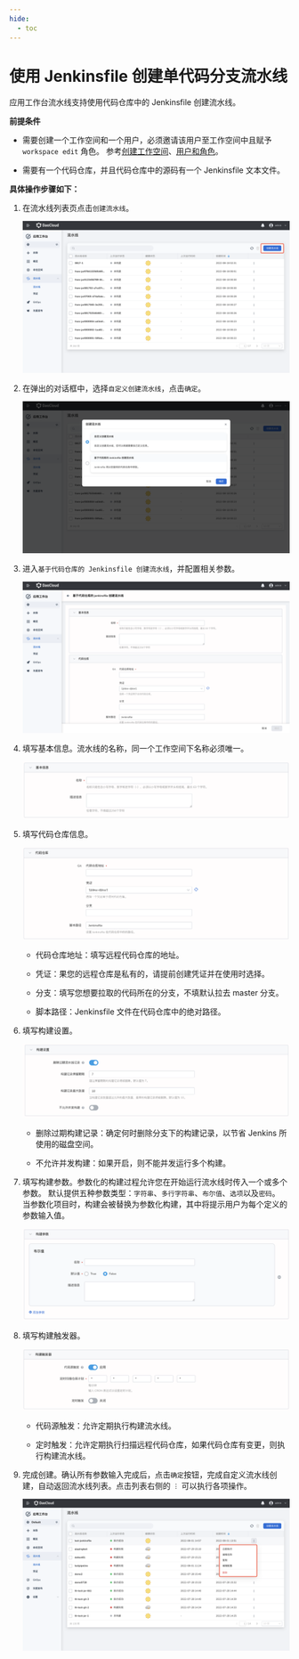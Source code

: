 ```yaml
---
hide:
  - toc
---
```


# 使用 Jenkinsfile 创建单代码分支流水线

应用工作台流水线支持使用代码仓库中的 Jenkinsfile 创建流水线。

**前提条件**

- 需要创建一个工作空间和一个用户，必须邀请该用户至工作空间中且赋予 `workspace edit` 角色。
  参考[创建工作空间](../../../ghippo/04UserGuide/02Workspace/Workspaces.md)、[用户和角色](../../../ghippo/04UserGuide/01UserandAccess/User.md)。

- 需要有一个代码仓库，并且代码仓库中的源码有一个 Jenkinsfile 文本文件。

**具体操作步骤如下：**

1. 在流水线列表页点击`创建流水线`。

    ![createpipelinbutton](../../images/createpipelinbutton.png)

2. 在弹出的对话框中，选择`自定义创建流水线`，点击`确定`。

    ![selecttype](../../images/selecttype.png)

3. 进入`基于代码仓库的 Jenkinsfile 创建流水线`，并配置相关参数。

    ![gitpipeline](../../images/gitpipeline.png)

4. 填写基本信息。流水线的名称，同一个工作空间下名称必须唯一。

    ![pipeline01](../../images/pipeline01.png)

5. 填写代码仓库信息。

    ![giturl](../../images/giturl.png)

    - 代码仓库地址：填写远程代码仓库的地址。

    - 凭证：果您的远程仓库是私有的，请提前创建凭证并在使用时选择。

    - 分支：填写您想要拉取的代码所在的分支，不填默认拉去 master 分支。

    - 脚本路径：Jenkinsfile 文件在代码仓库中的绝对路径。

6. 填写构建设置。

    ![pipeline02](../../images/pipeline02.png)

    - 删除过期构建记录：确定何时删除分支下的构建记录，以节省 Jenkins 所使用的磁盘空间。

    - 不允许并发构建：如果开启，则不能并发运行多个构建。

7. 填写构建参数。参数化的构建过程允许您在开始运行流水线时传入一个或多个参数。
   默认提供五种参数类型：`字符串`、`多行字符串`、`布尔值`、`选项`以及`密码`。
   当参数化项目时，构建会被替换为参数化构建，其中将提示用户为每个定义的参数输入值。

    ![pipeline03](../../images/pipeline03.png)

8. 填写构建触发器。

    ![pipeline04](../../images/pipeline04.png)

    - 代码源触发：允许定期执行构建流水线。

    - 定时触发：允许定期执行扫描远程代码仓库，如果代码仓库有变更，则执行构建流水线。

9. 完成创建。确认所有参数输入完成后，点击`确定`按钮，完成自定义流水线创建，自动返回流水线列表。点击列表右侧的 `︙` 可以执行各项操作。

    ![pipeline05](../../images/pipeline05.png)
